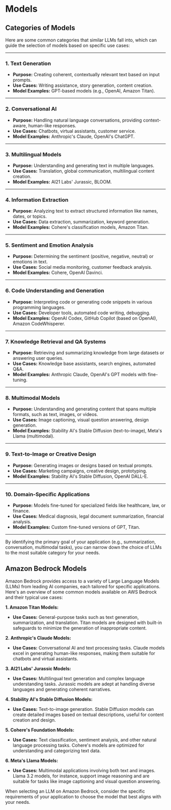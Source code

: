 # Models

## Categories of Models

Here are some common categories that similar LLMs fall into, which can guide the selection of models based on specific use cases:

---

### **1. Text Generation**
   - **Purpose:** Creating coherent, contextually relevant text based on input prompts.
   - **Use Cases:** Writing assistance, story generation, content creation.
   - **Model Examples:** GPT-based models (e.g., OpenAI, Amazon Titan).

---

### **2. Conversational AI**
   - **Purpose:** Handling natural language conversations, providing context-aware, human-like responses.
   - **Use Cases:** Chatbots, virtual assistants, customer service.
   - **Model Examples:** Anthropic's Claude, OpenAI's ChatGPT.

---

### **3. Multilingual Models**
   - **Purpose:** Understanding and generating text in multiple languages.
   - **Use Cases:** Translation, global communication, multilingual content creation.
   - **Model Examples:** AI21 Labs' Jurassic, BLOOM.

---

### **4. Information Extraction**
   - **Purpose:** Analyzing text to extract structured information like names, dates, or topics.
   - **Use Cases:** Data extraction, summarization, keyword generation.
   - **Model Examples:** Cohere's classification models, Amazon Titan.

---

### **5. Sentiment and Emotion Analysis**
   - **Purpose:** Determining the sentiment (positive, negative, neutral) or emotions in text.
   - **Use Cases:** Social media monitoring, customer feedback analysis.
   - **Model Examples:** Cohere, OpenAI Davinci.

---

### **6. Code Understanding and Generation**
   - **Purpose:** Interpreting code or generating code snippets in various programming languages.
   - **Use Cases:** Developer tools, automated code writing, debugging.
   - **Model Examples:** OpenAI Codex, GitHub Copilot (based on OpenAI), Amazon CodeWhisperer.

---

### **7. Knowledge Retrieval and QA Systems**
   - **Purpose:** Retrieving and summarizing knowledge from large datasets or answering user queries.
   - **Use Cases:** Knowledge base assistants, search engines, automated Q&A.
   - **Model Examples:** Anthropic Claude, OpenAI's GPT models with fine-tuning.

---

### **8. Multimodal Models**
   - **Purpose:** Understanding and generating content that spans multiple formats, such as text, images, or videos.
   - **Use Cases:** Image captioning, visual question answering, design generation.
   - **Model Examples:** Stability AI's Stable Diffusion (text-to-image), Meta's Llama (multimodal).

---

### **9. Text-to-Image or Creative Design**
   - **Purpose:** Generating images or designs based on textual prompts.
   - **Use Cases:** Marketing campaigns, creative design, prototyping.
   - **Model Examples:** Stability AI's Stable Diffusion, OpenAI DALL-E.

---

### **10. Domain-Specific Applications**
   - **Purpose:** Models fine-tuned for specialized fields like healthcare, law, or finance.
   - **Use Cases:** Medical diagnosis, legal document summarization, financial analysis.
   - **Model Examples:** Custom fine-tuned versions of GPT, Titan.

---

By identifying the primary goal of your application (e.g., summarization, conversation, multimodal tasks), you can narrow down the choice of LLMs to the most suitable category for your needs.

## Amazon Bedrock Models

Amazon Bedrock provides access to a variety of Large Language Models (LLMs) from leading AI companies, each tailored for specific applications. Here's an overview of some common models available on AWS Bedrock and their typical use cases:

**1. Amazon Titan Models:**
- **Use Cases:** General-purpose tasks such as text generation, summarization, and translation. Titan models are designed with built-in safeguards to minimize the generation of inappropriate content. 

**2. Anthropic's Claude Models:**
- **Use Cases:** Conversational AI and text processing tasks. Claude models excel in generating human-like responses, making them suitable for chatbots and virtual assistants. 

**3. AI21 Labs' Jurassic Models:**
- **Use Cases:** Multilingual text generation and complex language understanding tasks. Jurassic models are adept at handling diverse languages and generating coherent narratives. 

**4. Stability AI's Stable Diffusion Models:**
- **Use Cases:** Text-to-image generation. Stable Diffusion models can create detailed images based on textual descriptions, useful for content creation and design. 

**5. Cohere's Foundation Models:**
- **Use Cases:** Text classification, sentiment analysis, and other natural language processing tasks. Cohere's models are optimized for understanding and categorizing text data. 

**6. Meta's Llama Models:**
- **Use Cases:** Multimodal applications involving both text and images. Llama 3.2 models, for instance, support image reasoning and are suitable for tasks like image captioning and visual question answering. 

When selecting an LLM on Amazon Bedrock, consider the specific requirements of your application to choose the model that best aligns with your needs. 